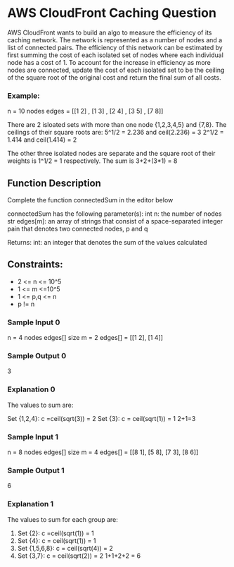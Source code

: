 # AWS CloudFront Caching Question
AWS CloudFront wants to build an algo to measure the efficiency of its caching network. The network is represented as a number of nodes and a list of connected pairs. The efficiency of this network can be estimated by first summing the cost of each isolated set of nodes where each individual node has a cost of 1. To account for the increase in efficiency as more nodes are connected, update the cost of each isolated set to be the ceiling of the square root of the original cost and return the final sum of all costs.

### Example:
n = 10 nodes
edges = [[1 2] , [1 3] , [2 4] , [3 5] , [7 8]]

There are 2 isloated sets with more than one node {1,2,3,4,5} and {7,8}. The ceilings of their square roots are:
5^1/2 = 2.236 and ceil(2.236) = 3
2^1/2 = 1.414 and ceil(1.414) = 2

The other three isolated nodes are separate and the square root of their weights is 1^1/2 = 1 respectively.
The sum is 3+2+(3*1) = 8

## Function Description
Complete the function connectedSum in the editor below

connectedSum has the following parameter(s):
int n: the number of nodes
str edges[m]: an array of strings that consist of a space-separated integer pain that denotes two connected nodes, p and q

Returns:
int: an integer that denotes the sum of the values calculated

## Constraints:

- 2 <= n <= 10^5
- 1 <= m <=10^5
- 1 <= p,q <= n
- p != n

### Sample Input 0
n = 4 nodes
edges[] size m = 2
edges[] = [[1 2], [1 4]]

### Sample Output 0
3

### Explanation 0
The values to sum are:

Set {1,2,4}: c =ceil(sqrt(3)) = 2
Set {3}: c = ceil(sqrt(1)) = 1
2+1=3

### Sample Input 1
n = 8 nodes
edges[] size m = 4
edges[] = [[8 1], [5 8], [7 3], [8 6]]

### Sample Output 1
6

### Explanation 1
The values to sum for each group are:

1. Set {2}: c =ceil(sqrt(1)) = 1
2. Set {4}: c = ceil(sqrt(1)) = 1
3. Set {1,5,6,8}: c = ceil(sqrt(4)) = 2
4. Set {3,7}: c = ceil(sqrt(2)) = 2
1+1+2+2 = 6
